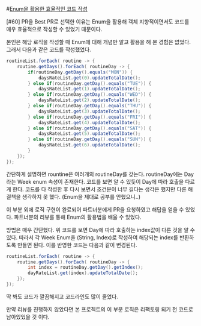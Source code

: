 #[Enum을 활용한 효율적인 코드 작성](https://github.com/YAPP-19th/iOS-Team-1-Backend/pull/60)

[#60] PR을 Best PR로 선택한 이유는 Enum을 활용해 객체 지향적이면서도 코드를 매우 효율적으로 작성할 수 있었기 때문이다.

본인은 해당 로직을 작성할 때 Enum에 대해 개념만 알고 활용을 해 본 경험은 없었다.
그래서 다음과 같은 코드를 작성했었다.
```java
routineList.forEach( routine -> {
    routine.getDays().forEach( routineDay -> {
        if(routineDay.getDay().equals("MON")) {                   
            daysRateList.get(0).updateTotalDate();
        } else if(routineDay.getDay().equals("TUE")) {
            daysRateList.get(1).updateTotalDate();
        } else if(routineDay.getDay().equals("WED")) {
            daysRateList.get(2).updateTotalDate();
        } else if(routineDay.getDay().equals("THU")) {
            daysRateList.get(3).updateTotalDate();
        } else if(routineDay.getDay().equals("FRI")) {
            daysRateList.get(4).updateTotalDate();
        } else if(routineDay.getDay().equals("SAT")) {
            daysRateList.get(5).updateTotalDate();
        } else if(routineDay.getDay().equals("SUN")) {
            daysRateList.get(6).updateTotalDate();
        }
    });
});
```
간단하게 설명하면 rountine은 여러개의 routineDay를 갖는다. routineDay에는 Day라는 Week enum 속성이 존재한다.
코드를 보면 알 수 있듯이 Day에 따라 호출을 다르게 한다.
코드를 다 작성한 후 다시 보면서 조건문이 너무 길다는 생각은 했지만 다른 해결책을 생각하지 못 했다. (Enum을 제대로 공부를 안했으니..)

이 부분 외에 로직 구현이 완료되어 파트너분에게 PR을 요청하였고 해답을 얻을 수 있었다.
파트너분의 리뷰를 통해 Enum의 활용법을 배울 수 있었다.

방법은 매우 간단했다. 위 코드를 보면 Day에 따라 호출하는 index값이 다른 것을 알 수 있다. 따라서 각 Week Enum을 (String, Index)로 작성하여 해당되는 index를 반환하도록 만들면 된다.
이를 반영한 코드는 다음과 같이 변경된다.
```java
routineList.forEach( routine -> {
    routine.getDays().forEach( routineDay -> {
        int index = routineDay.getDay().getIndex();
        dayRateList.get(index).updateTotalDate();
    });
});
```
딱 봐도 코드가 깔끔해지고 코드라인도 많이 줄었다.

만약 리뷰를 진행하지 않았다면 본 프로젝트의 이 부분 로직은 리팩토링 되기 전 코드로 남아있었을 것 이다.
